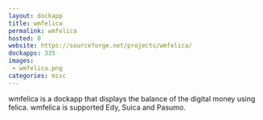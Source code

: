 ```yaml
---
layout: dockapp
title: wmfelica
permalink: wmfelica
hosted: 0
website: https://sourceforge.net/projects/wmfelica/
dockapps: 335
images:
 - wmfelica.png
categories: misc
---
```

wmfelica is a dockapp that displays the balance of the digital money using
felica. wmfelica is supported Edy, Suica and Pasumo.

